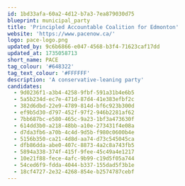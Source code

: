 ```yaml
---
id: 1bd33afa-60a2-4d12-b7a3-7ea879030d75
blueprint: municipal_party
title: 'Principled Accountable Coalition for Edmonton'
website: 'https://www.pacenow.ca/'
logo: pace-logo.png
updated_by: 9c6b6866-e047-4568-b3f4-71623caf17dd
updated_at: 1735058713
short_name: PACE
tag_colour: '#648322'
tag_text_colour: '#FFFFFF'
description: 'A conservative-leaning party'
candidates:
  - 9d0236f1-a3b4-4258-9fbf-591a31b4e6b5
  - 5a5b234d-ec7e-471d-87d4-41e383efbf2c
  - 382d6dbd-22e9-4789-814d-bf6c923b300d
  - ef9b5d30-d797-452f-97f2-946b2281af62
  - 7bb687bc-e580-465c-9a23-1bf3a473630f
  - 614dd3b0-a218-48bb-a10e-273431f4e08a
  - d7da3fb6-a70b-4c4d-9d5b-f980c0600b4e
  - 5156b350-ca21-4d8d-aa74-d73c545045ca
  - dfb86dda-abe0-407c-8873-4a2c8a743fb5
  - 5894a338-374f-415f-9fee-45c49a4e1217
  - 10e21f88-fece-4afc-9b99-c19d5f05a744
  - 54ced6f9-fdda-4044-b337-155dad5f3b1e
  - 18cf4727-2e32-4268-854e-b2574787cebf
---
```

